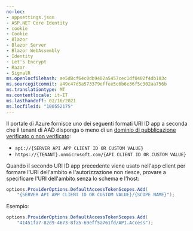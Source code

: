 ```yaml
---
no-loc:
- appsettings.json
- ASP.NET Core Identity
- cookie
- Cookie
- Blazor
- Blazor Server
- Blazor WebAssembly
- Identity
- Let's Encrypt
- Razor
- SignalR
ms.openlocfilehash: ae5d8cf64c0db9402a5457cec1df8402f4db103c
ms.sourcegitcommit: a49c47d5a573379effee5c6b6e36f5c302aa756b
ms.translationtype: MT
ms.contentlocale: it-IT
ms.lasthandoff: 02/16/2021
ms.locfileid: "100552175"
---
```

Il portale di Azure fornisce uno dei seguenti formati URI ID app a seconda che il tenant di AAD disponga o meno di un [dominio di pubblicazione verificato o non verificato](/azure/active-directory/develop/howto-configure-publisher-domain):

* `api://{SERVER API APP CLIENT ID OR CUSTOM VALUE}`
* `https://{TENANT}.onmicrosoft.com/{API CLIENT ID OR CUSTOM VALUE}`

Quando il secondo URI ID app precedente viene usato nell'app client per formare l'URI dell'ambito e l'autorizzazione non riesce, provare a specificare l'URI dell'ambito senza lo schema e l'host:

```csharp
options.ProviderOptions.DefaultAccessTokenScopes.Add(
    "{SERVER API APP CLIENT ID OR CUSTOM VALUE}/{SCOPE NAME}");
```

Esempio:

```csharp
options.ProviderOptions.DefaultAccessTokenScopes.Add(
    "41451fa7-82d9-4673-8fa5-69eff5a761fd/API.Access");
```

